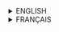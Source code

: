 <details>

<summary>ENGLISH</summary>

# Method to Fix Sushi-Converted Subtitles

This method fix subtitles lines extending to previous and next scenes. It's an issue that happen often when using [Sushi](https://github.com/tp7/Sushi) to resync subtitles.

It can also be used for any subtitle files having this issue (if you consider it being an issue)

## Rules Applied
```
If a subtitle line starts on an exact keyframe, it is shifted by +2 frames.
If a subtitle line starts 1 frame before a keyframe, it is shifted by +3 frames.
If a subtitle line starts 1 frame after a keyframe, it is shifted by +1 frame.
If a subtitle line ends on an exact keyframe, it is shifted by -3 frames.
If a subtitle line ends 1 frame after a keyframe, it is shifted by -4 frames.
If a subtitle line ends 2 frames after a keyframe, it is shifted by -5 frames.
If a subtitle line ends 1 frame before a keyframe, it is shifted by -2 frames.
If a subtitle line ends 2 frames before a keyframe, it is shifted by -1 frame.
```

To comply with subtitle conventions:
- A subtitle line will always start with a 2-frame gap after a scene change.
- A subtitle line will always end with a 2-frame gap before a scene change.

## Prerequisites

- Install [Python](https://www.python.org/)
- Install the Python script "VideoTimestamps" by moi15moi: https://github.com/moi15moi/VideoTimestamps
- Install [FFmpeg](https://www.ffmpeg.org/) and add it to the [PATH](https://phoenixnap.com/kb/ffmpeg-windows) environment variable.
- Install [pysubs2](https://pypi.org/project/pysubs2/) (optional)

## 1- Convert .ass Subtitles to .sub

Use SubtitleEdit (https://github.com/SubtitleEdit/subtitleedit/releases), which correctly converts subtitles to .sub format (frame-based instead of timecode-based). Some other software or scripts may produce incorrect frames.

- Open SubtitleEdit
- Go to Tools > Batch Convert
- Drag and drop all files to be converted
- In Format, select "MicroDVD (.sub)"
- Click "Convert" to start the conversion

**Note:** Converting to .sub will remove all ASS tags and certain formatting.

**If you use raw ASS subtitles without formatting and only need to correct timecodes, this will not be an issue.**

**If your ASS subtitles have formatting, follow Step 5 to transfer the corrected timecodes to your original ASS files.**

## 2- Generate .txt Keyframe Files from Videos

- Place `Extract_keyframes.sh` in the folder containing the videos synchronized with the subtitles.
- Run the `Extract_keyframes.sh` script.
- Wait for all .txt files to be generated (this process takes some time).

## 3- Rename .txt Files

Keyframe .txt files must have the same name as their corresponding .sub subtitle files.
For example, if `001.txt` contains the keyframes for a video, the subtitle file for this video must be named `001.sub`.

Tools like [Ant Renamer](https://www.antp.be/software/renamer/en) can help automate batch renaming.

## 4- Fix SUB Files

- Place the `Fix-SUB.py` script in the same folder as the SUB subtitle files to be corrected.
- Also place all corresponding .txt keyframe files in the same folder.
- Run the .py script to generate corrected SUB files with the `_fixed` suffix.

Example:
```
📂Folder
 ┣ 📜Subtitle01.sub
 ┣ 📜Subtitle01.txt
 ┣ 📜Subtitle02.sub
 ┗ 📜Subtitle02.txt
```

## 5- Convert Fixed SUB Files to ASS

- Place the corrected .sub files and the `Convert sub to ass.py` script in the same folder.
- Run the `Convert sub to ass.py` script.
- The .sub files will be converted to .ass format.

**Note:**
- Text and formatting conversion is handled by FFmpeg.
- Frame-to-timecode conversion is handled by the `VideoTimestamps` script by moi15moi.
- This ensures that timecodes precisely match source frames, which is often incorrectly handled by other software (including FFmpeg).

## 6- (Optional) Copy Timecodes from Corrected ASS Subtitles to Original ASS Files

This step requires `pysubs2` installation.

In the same folder:

- Place the `Copy_timecodes_to_source.py` script.
- Place your original ASS subtitles and rename them as `source_name.ass`.
- Place the corrected ASS subtitles (from Step 5) and rename them as `destination_name.ass`.
- Run the .py script.

New `.ass` files with the `_final` suffix will be created, containing the original subtitles with corrected timecodes from the destination files.

Example file structure:


```
📂Folder
 ┣ 📜Subtitle01_source.ass
 ┣ 📜Subtitle01_destination.ass
 ┣ 📜Subtitle02_source.ass
 ┗ 📜Subtitle02_destination.ass
```
</details>

<details>

<summary>FRANÇAIS</summary>


Cette méthode corrige les lignes de sous-titres qui débordent sur les scènes précédentes et suivantes.
C'est un problème qui survient souvent lors de l'utilisation de [Sushi](https://github.com/tp7/Sushi) pour resynchroniser les sous-titres.  

Elle peut également être utilisée pour tout fichier de sous-titres présentant ce problème (si vous considérez que c'en est un).


Les règles suivantes sont appliquées :
```
Si une ligne de sous-titres commence sur une keyframe exacte, elle est décalée de +2 frames.
Si une ligne de sous-titres commence sur 1 frame avant une keyframe, elle est décalée de +3 frames.
Si une ligne de sous-titres commence sur 1 frame après une keyframe, elle est décalée de +1 frame.
Si une ligne de sous-titres termine sur une keyframe exacte, elle est décalée de -3 frames.
Si une ligne de sous-titres termine sur 1 frame après une keyframe, elle est décalée de -4 frames.
Si une ligne de sous-titres termine sur 2 frames après une keyframe, elle est décalée de -5 frames.
Si une ligne de sous-titres termine sur 1 frame avant une keyframe, elle est décalée de -2 frames.
Si une ligne de sous-titres termine sur 2 frames avant une keyframe, elle est décalée de -1 frame.
```

Ainsi pour respecter les conventions de sous-titrage : 
une ligne de sous-titre commencera toujours en laissant un espace de 2 frames après le changement de scène
une ligne de sous-titre finira toujours en laissant un espace de 2 frames avant le changement de scène

## Pré-requis

- Installer [Python](https://www.python.org/)
- Installer le script python "VideoTimestamps" par moi15moi https://github.com/moi15moi/VideoTimestamps
- Installer [FFmpeg](https://www.ffmpeg.org/) et l'ajouter à la variable d'environnement [PATH](https://phoenixnap.com/kb/ffmpeg-windows)
- Installer [pysubs2](https://pypi.org/project/pysubs2/) (optionnel)


## 1- Convertir les sous-titres .ass en .sub


Il faut utiliser SubtitleEdit (https://github.com/SubtitleEdit/subtitleedit/releases), qui converti correctement les sous-titres en .sub (format basé sur des frames et non des timecodes). Certains autres logiciels ou scripts sortent des frames incorrectes.

- Ouvrir SubtitleEdit
- Tools > Batch Convert
- Glisser-déposer tous les fichier à convertir
- Dans Format, choisir "MicroDVD (.sub)".
- Cliquer sur "Convert" pour démarrer la conversion


**Note : La conversion en .sub supprimera toutes les balises ASS ainsi que certains formatages.**

**Si vous utilisez des sous-titres ASS bruts sans formatage et que vous souhaitez seulement corriger les timecodes, cela ne posera aucun problème**

**Si vous utilisez des sous-titres ASS avec formatage, suivez aussi l'étape 5 pour transferer les timecodes corrigés vers vos fichiers ASS sources**

## 2- Créer les fichiers .txt keyframes à partir des vidéos

- Placer Extract_keyframes.sh dans le dossier des vidéos sur lesquelles sont synchronisés les sous-titres)
- Lancer le fichier Extract_keyframes.sh
- Attendre que tous les fichiers .txt se génèrent (c'est assez long)

## 3- Renommer les fichiers .txt

Les fichiers keyframes en .txt doivent avoir le même nom que leurs fichiers .sub correspondant
Si le fichier 001.txt correspond aux keyframe d'une video, alors le fichier sous-titres .sub de cette vidéo devra être nommé 001.sub

Plusieurs logiciels permettent d'automatiser le renommage de plusieurs fichiers, comme [Ant Renamer](https://www.antp.be/software/renamer/fr)

## 3- Corriger les fichiers SUB

- Placer le fichier Fix-SUB.py dans le même dossier que les sous-titres SUB a corriger
- Placer dans le même dossier tous les fichiers .txt des keyframes des videos
- Executer le fichier .py pour générer des version corrigées des SUB enregistrées avec le suffixe _fixed

Exemple :

  
    📂Folder
     ┣ 📜Subtitle01.sub
     ┣ 📜Subtitle01.txt
     ┣ 📜Subtitle02.sub
     ┗ 📜Subtitle02.txt



## 4- Convertir les SUB corrigés en ASS

- Placer les fichiers .sub corrigées et le fichier "Convert sub to ass.py" dans le même dossier
- Executer le script "Convert sub to ass.py"
- Les fichiers .sub seront convertis en .ass

Note : La partie de la conversion du texte et du formattage est gérée par ffmpeg, et la partie de conversion des frames en timecodes est gérée par le script VideoTimestamps par moi15moi.
Ainsi les timecodes correspondent précisement aux frames sources, ce qui est habituellemnt mal géré par les autres logiciels (FFmpeg inclus)

## 5- (Optionnel) Copier les timecodes des sous-titres ASS dans les fichiers sources

Cette étape requiert l'installation de pysubs2.

Dans le même dossier : 

- Placer le fichier "Copy_timecodes_to_source.py"
- Placer vos sous-titres ASS d'origine et les renommer "nom_source.ass"
- Places les sous-titres ASS corrigés (à l'étape 4) et les renommer "nom_destination.ass"
- Executer le script .py

Des fichiers .ass avec le suffixe _final seront crées, ils correspondront aux fichiers sources avec les timecodes des fichiers destination

Exemple de structure des fichiers :

  
    📂Folder
     ┣ 📜Subtitle01_source.ass
     ┣ 📜Subtitle01_destination.ass
     ┣ 📜Subtitle02_source.ass
     ┗ 📜Subtitle02_destination.ass

  </details>
